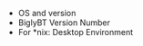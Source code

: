 <!--
Any posts or screenshots displaying torrent names, search results, subscription names, will be removed without notification, unless they are linux distros.

For bugs, please include the "System" section of the Help->About window, or if you don't have access to the window, include: -->
* OS and version
* BiglyBT Version Number
* For *nix: Desktop Environment
